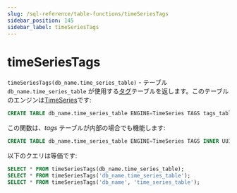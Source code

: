 ```yaml
---
slug: /sql-reference/table-functions/timeSeriesTags
sidebar_position: 145
sidebar_label: timeSeriesTags
---
```


# timeSeriesTags

`timeSeriesTags(db_name.time_series_table)` - テーブル `db_name.time_series_table` が使用する[タグ](../../engines/table-engines/integrations/time-series.md#tags-table)テーブルを返します。このテーブルのエンジンは[TimeSeries](../../engines/table-engines/integrations/time-series.md)です:

``` sql
CREATE TABLE db_name.time_series_table ENGINE=TimeSeries TAGS tags_table
```

この関数は、_tags_ テーブルが内部の場合でも機能します:

``` sql
CREATE TABLE db_name.time_series_table ENGINE=TimeSeries TAGS INNER UUID '01234567-89ab-cdef-0123-456789abcdef'
```

以下のクエリは等価です:

``` sql
SELECT * FROM timeSeriesTags(db_name.time_series_table);
SELECT * FROM timeSeriesTags('db_name.time_series_table');
SELECT * FROM timeSeriesTags('db_name', 'time_series_table');
```
